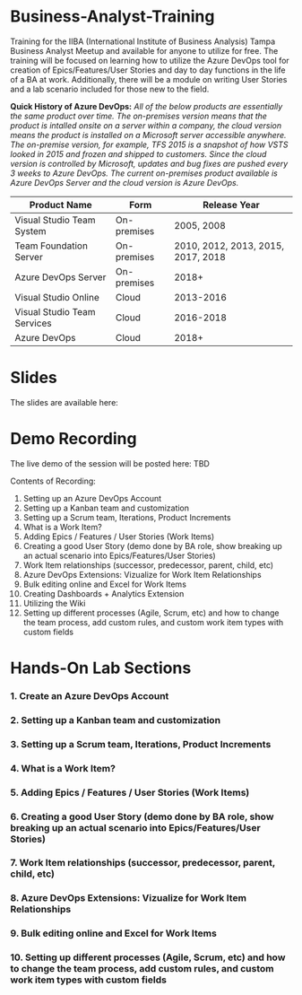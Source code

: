 # Business-Analyst-Training
Training for the IIBA (International Institute of Business Analysis) Tampa Business Analyst Meetup and available for anyone to utilize for free.  The training will be focused on learning how to utilize the Azure DevOps tool for creation of Epics/Features/User Stories and day to day functions in the life of a BA at work.  Additionally, there will be a module on writing User Stories and a lab scenario included for those new to the field. 

**Quick History of Azure DevOps:**
*All of the below products are essentially the same product over time.  The on-premises version means that the product is intalled onsite on a server within a company, the cloud version means the product is installed on a Microsoft server accessible anywhere.  The on-premise version, for example, TFS 2015 is a snapshot of how VSTS looked in 2015 and frozen and shipped to customers.  Since the cloud version is controlled by Microsoft, updates and bug fixes are pushed every 3 weeks to Azure DevOps. The current on-premises product available is Azure DevOps Server and the cloud version is Azure DevOps.*

| Product Name | Form | Release Year |
| ------------ | ---- | ------------ |
| Visual Studio Team System | On-premises | 2005, 2008 | | 
| Team Foundation Server | On-premises | 2010, 2012, 2013, 2015, 2017, 2018 | | 
| Azure DevOps Server | On-premises | 2018+ | | 
| Visual Studio Online | Cloud | 2013-2016 | | 
| Visual Studio Team Services	 | Cloud | 2016-2018 | | 
| Azure DevOps	 | Cloud | 2018+ | | 


# Slides
The slides are available here:

# Demo Recording
The live demo of the session will be posted here: TBD

Contents of Recording: 
1. Setting up an Azure DevOps Account
2. Setting up a Kanban team and customization
3. Setting up a Scrum team, Iterations, Product Increments
4. What is a Work Item?
5. Adding Epics / Features / User Stories (Work Items)
6. Creating a good User Story (demo done by BA role, show breaking up an actual scenario into Epics/Features/User Stories)
7. Work Item relationships (successor, predecessor, parent, child, etc)
8. Azure DevOps Extensions: Vizualize for Work Item Relationships
9. Bulk editing online and Excel for Work Items
10. Creating Dashboards + Analytics Extension
11. Utilizing the Wiki
12. Setting up different processes (Agile, Scrum, etc) and how to change the team process, add custom rules, and custom work item types with custom fields

# Hands-On Lab Sections
### 1. Create an Azure DevOps Account
### 2. Setting up a Kanban team and customization
### 3. Setting up a Scrum team, Iterations, Product Increments
### 4. What is a Work Item?
### 5. Adding Epics / Features / User Stories (Work Items)
### 6. Creating a good User Story (demo done by BA role, show breaking up an actual scenario into Epics/Features/User Stories)
### 7. Work Item relationships (successor, predecessor, parent, child, etc)
### 8. Azure DevOps Extensions: Vizualize for Work Item Relationships
### 9. Bulk editing online and Excel for Work Items
### 10. Setting up different processes (Agile, Scrum, etc) and how to change the team process, add custom rules, and custom work item types with custom fields
